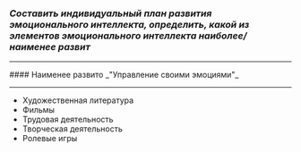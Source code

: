 ### *Составить индивидуальный план развития эмоционального интеллекта, определить, какой из элементов эмоционального интеллекта наиболее/наименее развит*
<hr>
#### Наименее развито _"Управление своими эмоциями"_
<hr>

* Художественная литература<br>
* Фильмы<br>
* Трудовая деятельность<br>
* Творческая деятельность<br>
* Ролевые игры<br>
